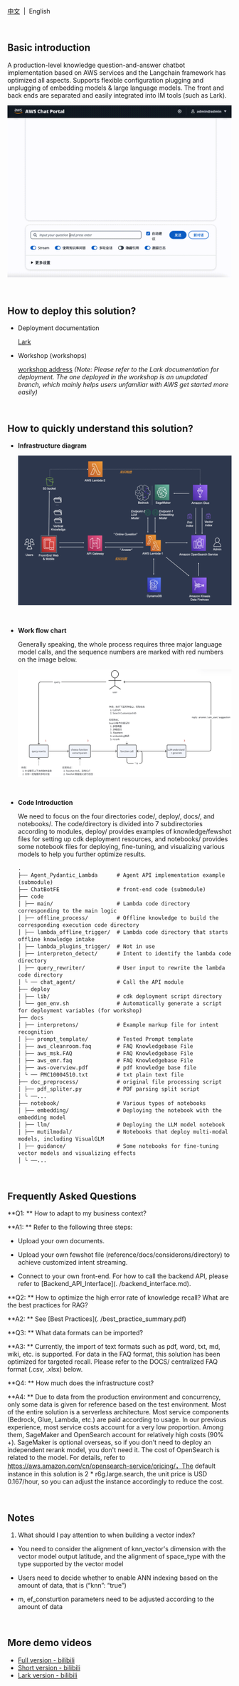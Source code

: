<p align="left">
    <a href="README.md">中文</a>&nbsp |  &nbspEnglish&nbsp 
</p>
<br>

## Basic introduction

A production-level knowledge question-and-answer chatbot implementation based on AWS services and the Langchain framework has optimized all aspects. Supports flexible configuration plugging and unplugging of embedding models & large language models. The front and back ends are separated and easily integrated into IM tools (such as Lark). 

![demo](./demo.gif)

<br>

## How to deploy this solution?

- Deployment documentation

  [Lark](https://upgt6k0dbo.feishu.cn/docx/GiLZd1glmo0l06xNRDmcr4P1nBf)

- Workshop (workshops)

  [workshop address](https://catalog.us-east-1.prod.workshops.aws/workshops/158a2497-7cbe-4ba4-8bee-2307cb01c08a/zh-CN) *(Note: Please refer to the Lark documentation for deployment. The one deployed in the workshop is an unupdated branch, which mainly helps users unfamiliar with AWS get started more easily)*

<br>

## How to quickly understand this solution?

- **Infrastructure diagram**

  ![arch](./arch.png)   

<br>

- **Work flow chart**

  Generally speaking, the whole process requires three major language model calls, and the sequence numbers are marked with red numbers on the image below.
  
  ![workflow](./workflow.png)

<br>

- **Code Introduction**

  We need to focus on the four directories code/, deploy/, docs/, and notebooks/. The code/directory is divided into 7 subdirectories according to modules, deploy/ provides examples of knowledge/fewshot files for setting up cdk deployment resources, and notebooks/ provides some notebook files for deploying, fine-tuning, and visualizing various models to help you further optimize results.

   ```shell
   .
   ├── Agent_Pydantic_Lambda      # Agent API implementation example (submodule)
   ├── ChatBotFE                  # front-end code (submodule)
   ├── code
   │ ├── main/                    # Lambda code directory corresponding to the main logic
   │ ├── offline_process/         # Offline knowledge to build the corresponding execution code directory
   │ ├── lambda_offline_trigger/  # Lambda code directory that starts offline knowledge intake
   │ ├── lambda_plugins_trigger/  # Not in use
   │ ├── interpreton_detect/      # Intent to identify the lambda code directory
   │ ├── query_rewriter/          # User input to rewrite the lambda code directory
   │ └ ── chat_agent/             # Call the API module
   ├── deploy
   │ ├── lib/                     # cdk deployment script directory
   │ └── gen_env.sh               # Automatically generate a script for deployment variables (for workshop)
   ├── docs
   │ ├── interpretons/            # Example markup file for intent recognition
   │ ├── prompt_template/         # Tested Prompt template 
   │ ├── aws_cleanroom.faq        # FAQ Knowledgebase File
   │ ├── aws_msk.FAQ              # FAQ Knowledgebase File
   │ ├── aws_emr.faq              # FAQ Knowledgebase File
   │ ├── aws-overview.pdf         # pdf knowledge base file
   │ └ ── PMC10004510.txt         # txt plain text file
   ├── doc_preprocess/            # original file processing script
   │ ├── pdf_spliter.py           # PDF parsing split script 
   │ └ ──... 
   ├── notebook/                  # Various types of notebooks
   │ ├── embedding/               # Deploying the notebook with the embedding model
   │ ├── llm/                     # Deploying the LLM model notebook
   │ ├── mutilmodal/              # Notebooks that deploy multi-modal models, including VisualGLM
   │ ├── guidance/                # Some notebooks for fine-tuning vector models and visualizing effects 
   │ └ ──... 
   ```

<br>

## Frequently Asked Questions

**Q1: ** How to adapt to my business context?

**A1: ** Refer to the following three steps:

- Upload your own documents.

- Upload your own fewshot file (reference/docs/considerons/directory) to achieve customized intent streaming.

- Connect to your own front-end. For how to call the backend API, please refer to [Backend_API_Interface](. /backend_interface.md).

**Q2: ** How to optimize the high error rate of knowledge recall? What are the best practices for RAG?

**A2: ** See [Best Practices](. /best_practice_summary.pdf)

**Q3: ** What data formats can be imported?

**A3: ** Currently, the import of text formats such as pdf, word, txt, md, wiki, etc. is supported. For data in the FAQ format, this solution has been optimized for targeted recall. Please refer to the DOCS/ centralized FAQ format (.csv, .xlsx) below.

**Q4: ** How much does the infrastructure cost?

**A4: ** Due to data from the production environment and concurrency, only some data is given for reference based on the test environment. Most of the entire solution is a serverless architecture. Most service components (Bedrock, Glue, Lambda, etc.) are paid according to usage. In our previous experience, most service costs account for a very low proportion. Among them, SageMaker and OpenSearch account for relatively high costs (90% +). SageMaker is optional overseas, so if you don't need to deploy an independent rerank model, you don't need it. The cost of OpenSearch is related to the model. For details, refer to https://aws.amazon.com/cn/opensearch-service/pricing/，The default instance in this solution is 2 * r6g.large.search, the unit price is USD 0.167/hour, so you can adjust the instance accordingly to reduce the cost.

<br>

## Notes

1. What should I pay attention to when building a vector index?
 + You need to consider the alignment of knn_vector's dimension with the vector model output latitude, and the alignment of space_type with the type supported by the vector model

 + Users need to decide whether to enable ANN indexing based on the amount of data, that is (“knn”: “true”)

 + m, ef_consturtion parameters need to be adjusted according to the amount of data

<br>

## More demo videos

- [Full version - bilibili](https://www.bilibili.com/video/BV1HN4y1D7vy/?vd_source=2cb87d8dd3ca4ea778f5468be12405b3)
- [Short version - bilibili](https://www.bilibili.com/video/BV1KW4y1P7yR/?spm_id_from=333.999.0.0&vd_source=511a28c6a49e890567f0de77abde6e02)
- [Lark version - bilibili](https://www.bilibili.com/video/BV15T4y1h7th/?vd_source=511a28c6a49e890567f0de77abde6e02)